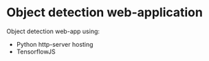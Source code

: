 # Object detection web-application

Object detection web-app using:
 * Python http-server hosting
 * TensorflowJS
